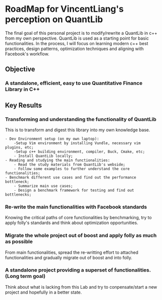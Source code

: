 # RoadMap for VincentLiang's perception on QuantLib
The final goal of this personal project is to modify/rewrite a QuantLib in c++ from my own perspective. QuantLib is used as a starting point for basic functionalities. In the process, I will focus on learning modern c++ best practices, design patterns, optimization techniques and aligning with Facebook's workflow. 
## Objective
### A standalone, efficient, easy to use Quantitative Finance Library in C++

## Key Results

### Transforming and understanding the functionality of QuantLib
This is to transform and digest this library into my own knowledge base. 

    - Dev Environment setup (on my own laptop): 
        -Setup Vim environment by installing Vundle, necessary vim plugins, etc;
        -Setup c++ building environment, compiler, Buck, Cmake, etc;
        - Install QuantLib locally;
    - Reading and studying the main functionalities:
        - Read the study materials from QuantLib's webside;
        - Follow some examples to further understand the core functionalities;
    - Benchmark different use cases and find out the performance bottleneck;
        - Summarize main use cases;
        - Design a benchmark framework for testing and find out bottlenecks;
### Re-write the main functionalities with Facebook standards
Knowing the critical paths of core functionalities by benchmarking, try to apply folly's standards and think about optimization opportunities. 
### Migrate the whole project out of boost and apply folly as much as possible
From main functionalities, spread the re-writting effort to attached functionalities and gradually migrate out of boost and into folly. 
### A standalone project providing a superset of functionalities. (Long term goal)
Think about what is lacking from this Lab and try to conpensate/start a new project and hopefully in a better state.
